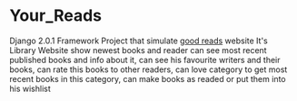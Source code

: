 # Your_Reads
Django 2.0.1 Framework Project that simulate <a href="https://www.goodreads.com/">good reads</a> website 
It's Library Website show newest books and reader 
can see most recent published books and info about it,
can see his favourite writers and their books,
can rate this books to other readers,
can love category to get most recent books in this category,
can make books as readed or put them into his wishlist
